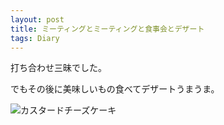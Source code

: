 ```yaml
---
layout: post
title: ミーティングとミーティングと食事会とデザート
tags: Diary
---
```


打ち合わせ三昧でした。

でもその後に美味しいもの食べてデザートうまうま。

![カスタードチーズケーキ](https://xdncl.github.io/blog/assets/img/20160318.jpg)